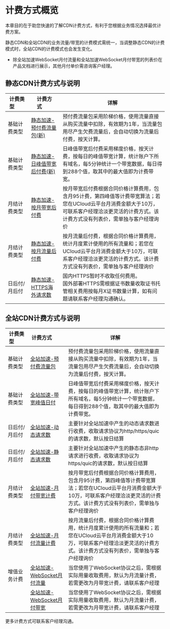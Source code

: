 # 计费方式概览

本章目的在于助您快速的了解CDN计费方式，有利于您根据业务情况选择最优计费方案。

静态CDN和全站CDN的业务流量/带宽的计费模式需统一，当调整静态CDN的计费模式时，全站CDN的计费模式也会发生变化。

* 除全站加速WebSocket月付流量和全站加速WebSocket月付带宽的列表价在产品文档进行展示，其他月付单价需咨询客户经理。

## 静态CDN计费方式与说明



|  计费类型&emsp;&emsp;  |计费方式&emsp;&emsp; | 详解                                                         |
| ------------| ---------------- | ------------------------------------------------------------ |
| 基础计费类型 | [静态加速-预付费流量包(新)](../ucdn/charge/flowday_new.md#静态加速-预付费流量包新)    | 预付费流量包采用阶梯价格，使用流量直接从购买流量中扣除，有效期为1年，当流量包用尽产生欠费流量后，会自动切换为流量后付费，按天计算。|
| 基础计费类型| [静态加速-日峰值带宽后付费(新)](../ucdn/charge/flowday_new.md#静态加速-日峰值带宽后付费新)  | 日峰值带宽后付费采用梯度价格，按天计费，按每日的峰值带宽计算，统计账户下所有域名，每5分钟统计一个带宽数据，每日得到288个值，取其中的最大值即为计费带宽。|
| 月结计费类型 | [静态加速-按月带宽后付费](ucdn/charge/month)   | 按月带宽后付费根据合同价格计算费用，包含月95计费，第四峰值等计费带宽算法；若您在UCloud云平台月消费金额大于10万，可联系客户经理洽淡更灵活的计费方式。该计费方式没有列表价，需单独与客户经理询价 |
| 月结计费类型  | [静态加速-按月流量后付费](ucdn/charge/month)   | 按月流量后付费，根据合同价格计算费用，统计月度累计使用的所有流量和；若您在UCloud云平台月消费金额大于10万，可联系客户经理洽淡更灵活的计费方式。该计费方式没有列表价，需单独与客户经理询价 |
| 日后付/月后付 | [静态加速-HTTPS海外请求数](../ucdn/charge/flowday_new.md#cdn境外https请求数)   | 国内HTTPS暂时不收取任何费用。<br />国外部署HTTPS需根据证书数量收取证书托管相关费用按每月X证书数量计算，如有问题请联系客户经理沟通确认。 |

## 全站CDN计费方式与说明

|  计费类型&emsp;&emsp;  |计费方式&emsp;&emsp; | 详解                                                         |
| ------------| ---------------- | ------------------------------------------------------------ |
| 基础计费类型 | [全站加速-预付费流量包](ucdn/charge/flowday-dcdn#全站加速-预付费流量包)   | 预付费流量包采用阶梯价格，使用流量直接从购买流量中扣除，有效期为1年，当流量包用尽产生欠费流量后，会自动切换为流量后付费，按天计算。 |
| 基础计费类型  | [全站加速-带宽峰值日付](ucdn/charge/flowday-dcdn#全站加速-带宽峰值日付)  | 日峰值带宽后付费采用梯度价格，按天计费，按每日的峰值带宽计算，统计账户下所有域名，每5分钟统计一个带宽数据，每日得到288个值，取其中的最大值即为计费带宽。|
|  日后付/月后付  | [全站加速-动态请求数](ucdn/charge/flowday-dcdn#全站加速-请求数) |  主要针对全站加速中产生的动态请求数进行收费，收取请求协议为http/https/quic的请求数，默认按日结算 |
|  日后付/月后付  | [全站加速-静态请求数](ucdn/charge/flowday-dcdn#全站加速-请求数) |  主要针对全站加速中产生的静态态非http请求进行收费，收取请求协议为https/quic的请求数，默认按日结算  |
| 月结计费类型 | [全站加速-月付带宽计费](ucdn/charge/month)   | 按月带宽后付费根据合同价格计算费用，包含月95计费，第四峰值等计费带宽算法；若您在UCloud云平台月消费金额大于10万，可联系客户经理洽淡更灵活的计费方式。该计费方式没有列表价，需单独与客户经理询价|
|  月结计费类型  | [全站加速-月付流量计费](ucdn/charge/month)   | 按月流量后付费，根据合同价格计算费用，统计月度累计使用的所有流量和；若您在UCloud云平台月消费金额大于10万，可联系客户经理洽淡更灵活的计费方式。该计费方式没有列表价，需单独与客户经理询价|
|增值业务计费 | [全站加速-WebSocket月付流量](ucdn/charge/month.md#全站加速websocket月流量计费) | 当您使用了WebSocket协议之后，需根据实际用量收取费用，默认为月流量计费，若需更改为月带宽计费，请联系客户经理  |
| | [全站加速-WebSocket月付带宽](ucdn/charge/month.md#全站加速websocket月带宽计费) | 当您使用了WebSocket协议之后，需根据实际用量收取费用，默认为月流量计费，若需更改为月带宽计费，请联系客户经理  |

更多计费方式可联系客户经理沟通。

